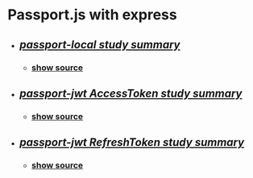 # Passport.js with express

* ## *[passport-local study summary](./summary/passportlocal.md)*
    * ### [show source](./passport-local/)


* ## *[passport-jwt AccessToken study summary](./summary/passportjwt.md)*
    * ### [show source](./passport-jwt-AccessToken//)

* ## *[passport-jwt RefreshToken study summary](./summary/passportjwt.md)*
    * ### [show source](./passport-jwt-RefreshToken/)
